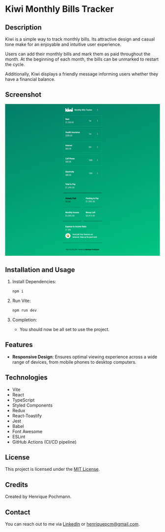 # Kiwi Monthly Bills Tracker

## Description

Kiwi is a simple way to track monthly bills. Its attractive design and casual tone make for an enjoyable and intuitive user experience.

Users can add their monthly bills and mark them as paid throughout the month. At the beginning of each month, the bills can be unmarked to restart the cycle.

Additionally, Kiwi displays a friendly message informing users whether they have a financial balance.

## Screenshot

![Kiwi Bills Tracker Screenshot](public/images/screenshot_kiwi_monthly_bills_tracker.png)

## Installation and Usage

1.   Install Dependencies:
     ```sh
     npm i
     ```
2.   Run Vite:

     ```sh
     npm run dev
     ```

3.   Completion:
     -    You should now be all set to use the project.

## Features

-    **Responsive Design**: Ensures optimal viewing experience across a wide range of devices, from mobile phones to desktop computers.

## Technologies

-    Vite
-    React
-    TypeScript
-    Styled Components
-    Redux
-    React-Toastify
-    Jest
-    Babel
-    Font Awesome
-    ESLint
-    GitHub Actions (CI/CD pipeline)

## License

This project is licensed under the [MIT License](LICENSE.md).

## Credits

Created by Henrique Pochmann.

## Contact

You can reach out to me via [LinkedIn](https://www.linkedin.com/in/henriquepcm/) or henriquepcm@gmail.com.

```

```
